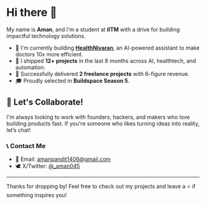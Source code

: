 # Hi there 👋

My name is **Aman**, and I'm a student at **IITM** with a drive for building impactful technology solutions.

- 👷 I'm currently building [**HealthNivaran**](https://healthnivaran.in), an AI-powered assistant to make doctors 10x more efficient.
- 🌱 I shipped **12+ projects** in the last 8 months across AI, healthtech, and automation.
- 💸 Successfully delivered **2 freelance projects** with 6-figure revenue.
- 🎓 Proudly selected in **Buildspace Season 5**.

## 🤝 Let's Collaborate!

I'm always looking to work with founders, hackers, and makers who love building products fast. 
If you're someone who likes turning ideas into reality, let’s chat!

### 📞 Contact Me

- 📧 Email: [amanpandit1406@gmail.com](mailto:amanpandit1406@gmail.com)
- 🕊️ X/Twitter: [@_aman045](https://x.com/_aman045)

---

Thanks for dropping by! 
Feel free to check out my projects and leave a ⭐ if something inspires you!
